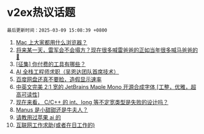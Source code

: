 # v2ex热议话题

`最后更新时间：2025-03-09 15:08:39 +0800`

1. [Mac 上大家都用什么浏览器？](https://www.v2ex.com/t/1116892)
1. [将来某一天，雷军会不会塌方？现在很多喊雷爸爸的正如当年很多喊马爸爸的🤔](https://www.v2ex.com/t/1116931)
1. [[征集] 你付费的工具有哪些？](https://www.v2ex.com/t/1116889)
1. [AI 全栈工程师求职（吴恩达团队首席技术）](https://www.v2ex.com/t/1116989)
1. [百度网盘还真不要脸，造假显示速率](https://www.v2ex.com/t/1116922)
1. [中英文完美 2:1 宽的 JetBrains Maple Mono 开源合成字体 [工整，优雅，超高可读性]](https://www.v2ex.com/t/1116924)
1. [现在来看， C/C++ 的 int、long 等不定宽类型是失败的设计吗？](https://www.v2ex.com/t/1116958)
1. [Manus 是小甜甜还是牛夫人？](https://www.v2ex.com/t/1116988)
1. [请教用过苹果 ai 的](https://www.v2ex.com/t/1116976)
1. [互联网工作求助(或者在日工作的)](https://www.v2ex.com/t/1116967)

